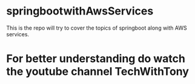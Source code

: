 # springbootwithAwsServices
 This is the repo will try to cover the topics of springboot along with AWS services.
 
 
 # For better understanding do watch the youtube channel TechWithTony
